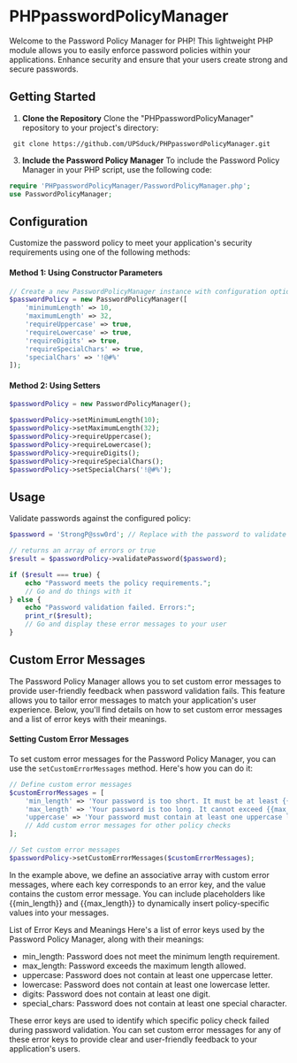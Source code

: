 # PHPpasswordPolicyManager
Welcome to the Password Policy Manager for PHP! This lightweight PHP module allows you to easily enforce password policies within your applications. Enhance security and ensure that your users create strong and secure passwords.

## Getting Started
1. **Clone the Repository**
   Clone the "PHPpasswordPolicyManager" repository to your project's directory:

  ```
   git clone https://github.com/UPSduck/PHPpasswordPolicyManager.git
  ```

3. **Include the Password Policy Manager**
   To include the Password Policy Manager in your PHP script, use the following code:

```php
require 'PHPpasswordPolicyManager/PasswordPolicyManager.php';
use PasswordPolicyManager;
```

## Configuration

Customize the password policy to meet your application's security requirements using one of the following methods:

#### Method 1: Using Constructor Parameters
```php
// Create a new PasswordPolicyManager instance with configuration options
$passwordPolicy = new PasswordPolicyManager([
    'minimumLength' => 10,
    'maximumLength' => 32,
    'requireUppercase' => true,
    'requireLowercase' => true,
    'requireDigits' => true,
    'requireSpecialChars' => true,
    'specialChars' => '!@#%'
]);
```

#### Method 2: Using Setters
```php
$passwordPolicy = new PasswordPolicyManager();

$passwordPolicy->setMinimumLength(10);
$passwordPolicy->setMaximumLength(32);
$passwordPolicy->requireUppercase();
$passwordPolicy->requireLowercase();
$passwordPolicy->requireDigits();
$passwordPolicy->requireSpecialChars();
$passwordPolicy->setSpecialChars('!@#%');
```

## Usage
Validate passwords against the configured policy:
```php
$password = 'StrongP@ssw0rd'; // Replace with the password to validate

// returns an array of errors or true
$result = $passwordPolicy->validatePassword($password);

if ($result === true) {
    echo "Password meets the policy requirements.";
    // Go and do things with it
} else {
    echo "Password validation failed. Errors:";
    print_r($result);
    // Go and display these error messages to your user
}
```

## Custom Error Messages

The Password Policy Manager allows you to set custom error messages to provide user-friendly feedback when password validation fails. This feature allows you to tailor error messages to match your application's user experience. Below, you'll find details on how to set custom error messages and a list of error keys with their meanings.

#### Setting Custom Error Messages

To set custom error messages for the Password Policy Manager, you can use the `setCustomErrorMessages` method. Here's how you can do it:

```php
// Define custom error messages
$customErrorMessages = [
    'min_length' => 'Your password is too short. It must be at least {{min_length}} characters long.',
    'max_length' => 'Your password is too long. It cannot exceed {{max_length}} characters.',
    'uppercase' => 'Your password must contain at least one uppercase letter.',
    // Add custom error messages for other policy checks
];

// Set custom error messages
$passwordPolicy->setCustomErrorMessages($customErrorMessages);
```
In the example above, we define an associative array with custom error messages, where each key corresponds to an error key, and the value contains the custom error message. You can include placeholders like {{min_length}} and {{max_length}} to dynamically insert policy-specific values into your messages.

List of Error Keys and Meanings
Here's a list of error keys used by the Password Policy Manager, along with their meanings:

* min_length: Password does not meet the minimum length requirement.
* max_length: Password exceeds the maximum length allowed.
* uppercase: Password does not contain at least one uppercase letter.
* lowercase: Password does not contain at least one lowercase letter.
* digits: Password does not contain at least one digit.
* special_chars: Password does not contain at least one special character.
  
These error keys are used to identify which specific policy check failed during password validation. You can set custom error messages for any of these error keys to provide clear and user-friendly feedback to your application's users.
